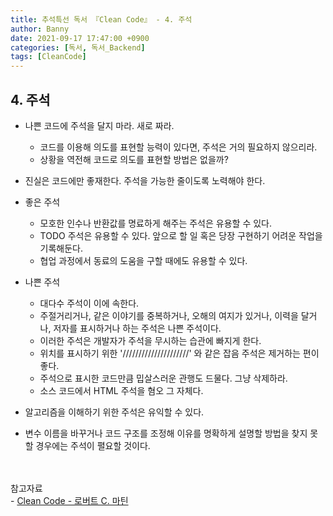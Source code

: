 ```yaml
---
title: 추석특선 독서 『Clean Code』 - 4. 주석
author: Banny
date: 2021-09-17 17:47:00 +0900
categories: [독서, 독서_Backend]
tags: [CleanCode]
---
```


## 4. 주석

- 나쁜 코드에 주석을 달지 마라. 새로 짜라.

  - 코드를 이용해 의도를 표현할 능력이 있다면, 주석은 거의 필요하지 않으리라.
  - 상황을 역전해 코드로 의도를 표현할 방법은 없을까?

- 진실은 코드에만 좋재한다. 주석을 가능한 줄이도록 노력해야 한다.

- 좋은 주석

  - 모호한 인수나 반환값를 명료하게 해주는 주석은 유용할 수 있다.
  - TODO 주석은 유용할 수 있다. 앞으로 할 일 혹은 당장 구현하기 어려운 작업을 기록해둔다.
  - 협업 과정에서 동료의 도움을 구할 때에도 유용할 수 있다.

- 나쁜 주석

  - 대다수 주석이 이에 속한다.
  - 주절거리거나, 같은 이야기를 중복하거나, 오해의 여지가 있거나, 이력을 달거나, 저자를 표시하거나 하는 주석은 나쁜 주석이다.
  - 이러한 주석은 개발자가 주석을 무시하는 습관에 빠지게 한다.
  - 위치를 표시하기 위한 '/////////////////////' 와 같은 잡음 주석은 제거하는 편이 좋다.
  - 주석으로 표시한 코드만큼 밉살스러운 관행도 드물다. 그냥 삭제하라.
  - 소스 코드에서 HTML 주석을 혐오 그 자체다.

- 알고리즘을 이해하기 위한 주석은 유익할 수 있다.

- 변수 이름을 바꾸거나 코드 구조를 조정해 이유를 명확하게 설명할 방법을 찾지 못할 경우에는 주석이 펼요할 것이다.

<br>
<br>
참고자료<br>
- <a href="http://www.yes24.com/Product/Goods/59626179">Clean Code - 로버트 C. 마틴</a>
